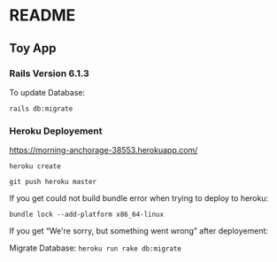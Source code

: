 # README

## Toy App

### Rails Version 6.1.3

To update Database:

`rails db:migrate`

### Heroku Deployement

https://morning-anchorage-38553.herokuapp.com/

`heroku create`

`git push heroku master`

If you get could not build bundle error when trying to deploy to heroku:

`bundle lock --add-platform x86_64-linux`

If you get “We're sorry, but something went wrong” after deployement:

Migrate Database: `heroku run rake db:migrate`
